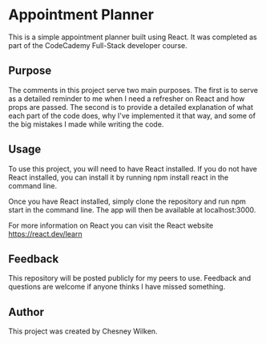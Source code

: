 # Appointment Planner

This is a simple appointment planner built using React. It was completed as part of the CodeCademy Full-Stack developer course.

## Purpose

The comments in this project serve two main purposes. The first is to serve as a detailed reminder to me when I need a refresher on React and how props are passed. The second is to provide a detailed explanation of what each part of the code does, why I've implemented it that way, and some of the big mistakes I made while writing the code.

## Usage

To use this project, you will need to have React installed. If you do not have React installed, you can install it by running npm install react in the command line.

Once you have React installed, simply clone the repository and run npm start in the command line. The app will then be available at localhost:3000.

For more information on React you can visit the React website https://react.dev/learn

## Feedback

This repository will be posted publicly for my peers to use. Feedback and questions are welcome if anyone thinks I have missed something.

## Author

This project was created by Chesney Wilken.
